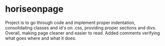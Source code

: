 # horiseonpage

Project is to go through code and implement proper indentation, consolidating classes and id's on .css, providing proper sections and divs. Overall, making page cleaner and easier to read. Added comments verifying what goes where and what it does.